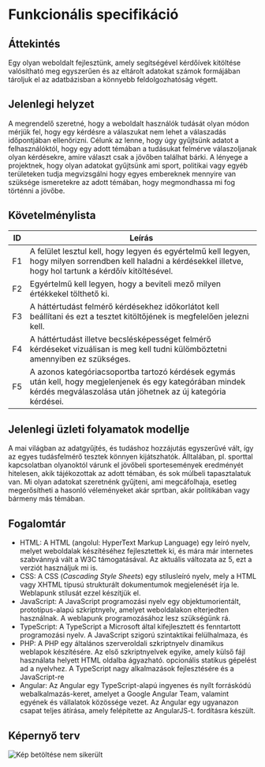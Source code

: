 Funkcionális specifikáció
=========================

Áttekintés
----------
Egy olyan weboldalt fejlesztünk, amely segítségével kérdőívek kitöltése valósítható meg egyszerűen és az eltárolt adatokat számok formájában tároljuk el az adatbázisban a könnyebb feldolgozhatóság végett.

Jelenlegi helyzet
-----------------

A megrendelő szeretné, hogy a weboldalt használók tudását olyan módon mérjük fel, hogy egy kérdésre a válaszukat nem lehet a válaszadás időpontjában ellenőrizni. Célunk az lenne, hogy úgy gyűjtsünk adatot a felhasználóktól, hogy egy adott témában a tudásukat felmérve válaszoljanak olyan kérdésekre, amire választ csak a jövőben találhat bárki. A lényege a projektnek, hogy olyan adatokat gyűjtsünk ami sport, politikai vagy egyéb területeken tudja megvizsgálni hogy egyes embereknek mennyire van szüksége ismeretekre az adott témában, hogy megmondhassa mi fog történni a jövőbe.


Követelménylista
----
| ID | Leírás |
|----| ------ |
|F1| A felület lesztul kell, hogy legyen és egyértelmű kell legyen, hogy milyen sorrendben kell haladni a kérdésekkel illetve, hogy hol tartunk a kérdőív kitöltésével. |
|F2| Egyértelmű kell legyen, hogy a beviteli mező milyen értékkekel tölthető ki. |
|F3| A háttértudást felmérő kérdésekhez időkorlátot kell beállítani és ezt a tesztet kitöltőjének is megfelelően jelezni kell.|
|F4| A háttértudást illetve becslésképességet felmérő kérdéseket vizuálisan is meg kell tudni külömböztetni amennyiben ez szükséges.|
|F5| A azonos kategóriacsoportba tartozó kérdések egymás után kell, hogy megjelenjenek és egy kategórában mindek kérdés megválaszolása után jöhetnek az új kategória kérdései.|

Jelenlegi üzleti folyamatok modellje
------------------------------------

A mai világban az adatgyűjtés, és tudáshoz hozzájutás egyszerűvé vált, így az egyes tudásfelmérő tesztek könnyen kijátszhatók. Álltalában, pl. sporttal kapcsolatban olyanoktól várunk el jövőbeli sportesemények eredményét hitelesen, akik tájékozottak az adott témában, és sok múlbeli tapasztalatuk van. Mi olyan adatokat szeretnénk gyűjteni, ami megcáfolhaja, esetleg megerősítheti a hasonló véleményeket akár sprtban, akár politikában vagy bármeny más témában.

Fogalomtár
---

- HTML: A HTML (angolul: HyperText Markup Language) egy leíró nyelv, melyet weboldalak készítéséhez fejlesztettek ki, és mára már internetes szabvánnyá vált a W3C támogatásával. Az aktuális változata az 5, ezt a verziót használjuk mi is.
- CSS: A CSS (_Cascading  Style  Sheets_) egy stílusleíró nyelv, mely a HTML vagy XHTML típusú strukturált dokumentumok megjelenését írja le. Weblapunk stílusát ezzel készítjük el.
- JavaScript: A JavaScript  programozási nyelv egy objektumorientált, prototípus-alapú szkriptnyelv, amelyet weboldalakon elterjedten használnak. A weblapunk programozásához lesz szükségünk rá.
- TypeScript: A TypeScript a Microsoft által kifejlesztett és fenntartott programozási nyelv. A JavaScript szigorú szintaktikai felülhalmaza, és
- PHP: A PHP egy általános szerveroldali szkriptnyelv dinamikus weblapok készítésére. Az első szkriptnyelvek egyike, amely külső fájl használata helyett HTML oldalba ágyazható. opcionális statikus gépelést ad a nyelvhez. A TypeScript nagy alkalmazások fejlesztésére és a JavaScript-re
- Angular: Az Angular egy TypeScript-alapú ingyenes és nyílt forráskódú webalkalmazás-keret, amelyet a Google Angular Team, valamint egyének és vállalatok közössége vezet. Az Angular egy ugyanazon csapat teljes átírása, amely felépítette az AngularJS-t. fordításra készült.

Képernyő terv
---
![ Kép betöltése nem sikerült](./terv.png)

